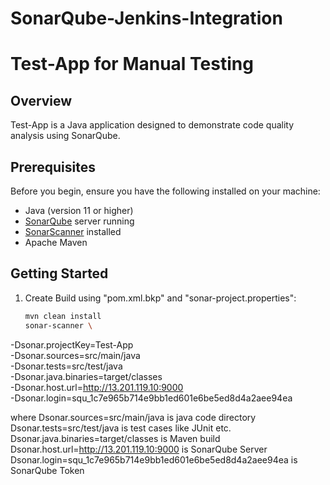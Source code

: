 # SonarQube-Jenkins-Integration

# Test-App for Manual Testing

## Overview

Test-App is a Java application designed to demonstrate code quality analysis using SonarQube.

## Prerequisites

Before you begin, ensure you have the following installed on your machine:

- Java (version 11 or higher)
- [SonarQube](https://www.sonarqube.org/downloads/) server running
- [SonarScanner](https://docs.sonarqube.org/latest/analysis/scan/sonarscanner/) installed
- Apache Maven

## Getting Started

1. Create Build using "pom.xml.bkp" and "sonar-project.properties":

   ```bash
   mvn clean install
   sonar-scanner \
  -Dsonar.projectKey=Test-App \
  -Dsonar.sources=src/main/java \
  -Dsonar.tests=src/test/java \
  -Dsonar.java.binaries=target/classes \
  -Dsonar.host.url=http://13.201.119.10:9000 \
  -Dsonar.login=squ_1c7e965b714e9bb1ed601e6be5ed8d4a2aee94ea
   
where Dsonar.sources=src/main/java is java code directory
Dsonar.tests=src/test/java is test cases like JUnit etc.
Dsonar.java.binaries=target/classes is Maven build
Dsonar.host.url=http://13.201.119.10:9000 is SonarQube Server
Dsonar.login=squ_1c7e965b714e9bb1ed601e6be5ed8d4a2aee94ea is SonarQube Token
